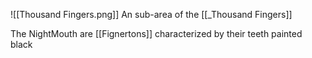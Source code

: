 ![[Thousand Fingers.png]]
An sub-area of the [[_Thousand Fingers]]

The NightMouth are [[Fignertons]] characterized by their teeth painted black